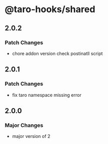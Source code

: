 # @taro-hooks/shared

## 2.0.2

### Patch Changes

- chore addon version check postinatll script

## 2.0.1

### Patch Changes

- fix taro namespace missing error

## 2.0.0

### Major Changes

- major version of 2
